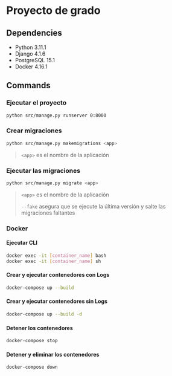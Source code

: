 # Proyecto de grado

## Dependencies

- Python 3.11.1
- Django 4.1.6
- PostgreSQL 15.1
- Docker 4.16.1
<!-- - Redis 7.0.8 -->

## Commands

### Ejecutar el proyecto

```bash
python src/manage.py runserver 0:8000
```

### Crear migraciones

```bash
python src/manage.py makemigrations <app>
```

> `<app>` es el nombre de la aplicación

### Ejecutar las migraciones

```bash
python src/manage.py migrate <app>
```

> `<app>` es el nombre de la aplicación
>
> `--fake` asegura que se ejecute la última versión y salte las migraciones faltantes

### Docker

#### Ejecutar CLI

```bash
docker exec -it [container_name] bash
docker exec -it [container_name] sh
```

#### Crear y ejecutar contenedores con Logs

```bash
docker-compose up --build
```

#### Crear y ejecutar contenedores sin Logs

```bash
docker-compose up --build -d
```

#### Detener los contenedores

```bash
docker-compose stop
```

#### Detener y eliminar los contenedores

```bash
docker-compose down
```
